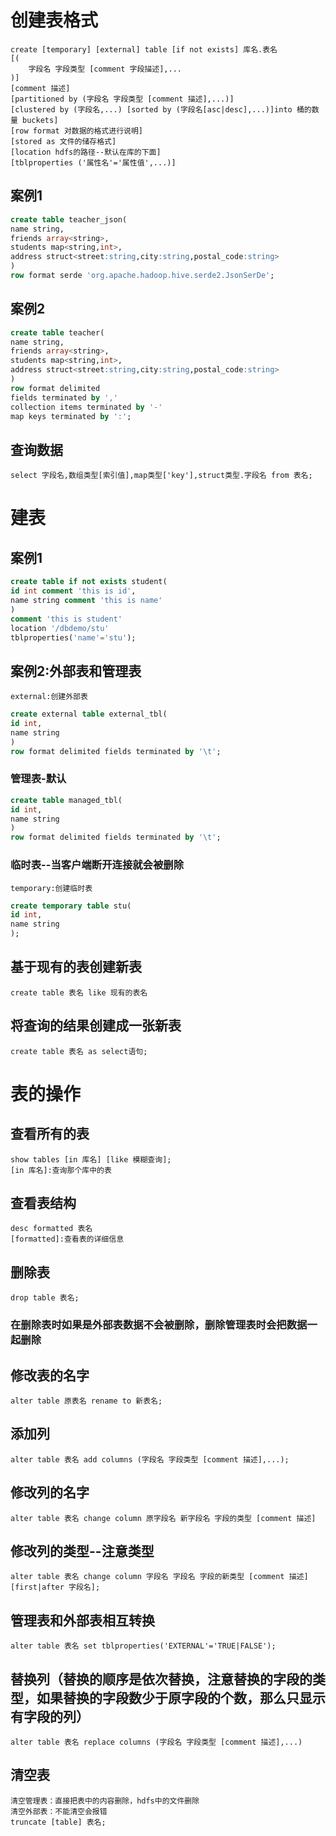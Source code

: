 # 创建表格式
    create [temporary] [external] table [if not exists] 库名.表名
    [(
        字段名 字段类型 [comment 字段描述],...
    )]
    [comment 描述]
    [partitioned by (字段名 字段类型 [comment 描述],...)]
    [clustered by (字段名,...) [sorted by (字段名[asc|desc],...)]into 桶的数量 buckets]
    [row format 对数据的格式进行说明]
    [stored as 文件的储存格式]
    [location hdfs的路径--默认在库的下面]
    [tblproperties ('属性名'='属性值',...)]
## 案例1
```sql 
create table teacher_json(
name string,
friends array<string>,
students map<string,int>,
address struct<street:string,city:string,postal_code:string>
)
row format serde 'org.apache.hadoop.hive.serde2.JsonSerDe';
```
## 案例2
```sql
create table teacher(
name string,
friends array<string>,
students map<string,int>,
address struct<street:string,city:string,postal_code:string>
)
row format delimited
fields terminated by ','
collection items terminated by '-'
map keys terminated by ':';
```
## 查询数据
    select 字段名,数组类型[索引值],map类型['key'],struct类型.字段名 from 表名;
# 建表
## 案例1
```sql
create table if not exists student(
id int comment 'this is id',
name string comment 'this is name'
)
comment 'this is student'
location '/dbdemo/stu'
tblproperties('name'='stu');
```
## 案例2:外部表和管理表
    external:创建外部表
```sql
create external table external_tbl(
id int,
name string
)
row format delimited fields terminated by '\t';
```
### 管理表-默认
```sql
create table managed_tbl(
id int,
name string
)
row format delimited fields terminated by '\t';
```
### 临时表--当客户端断开连接就会被删除
    temporary:创建临时表
```sql
create temporary table stu(
id int,
name string
);
```
## 基于现有的表创建新表
    create table 表名 like 现有的表名
## 将查询的结果创建成一张新表
    create table 表名 as select语句;


# 表的操作
## 查看所有的表
    show tables [in 库名] [like 模糊查询];
    [in 库名]:查询那个库中的表

## 查看表结构
    desc formatted 表名
    [formatted]:查看表的详细信息
## 删除表
    drop table 表名;

### 在删除表时如果是外部表数据不会被删除，删除管理表时会把数据一起删除
## 修改表的名字
    alter table 原表名 rename to 新表名;
## 添加列
    alter table 表名 add columns (字段名 字段类型 [comment 描述],...);
## 修改列的名字
    alter table 表名 change column 原字段名 新字段名 字段的类型 [comment 描述]
## 修改列的类型--注意类型
    alter table 表名 change column 字段名 字段名 字段的新类型 [comment 描述] [first|after 字段名];
## 管理表和外部表相互转换
    alter table 表名 set tblproperties('EXTERNAL'='TRUE|FALSE');
## 替换列（替换的顺序是依次替换，注意替换的字段的类型，如果替换的字段数少于原字段的个数，那么只显示有字段的列）
    alter table 表名 replace columns (字段名 字段类型 [comment 描述],...)

## 清空表
    清空管理表：直接把表中的内容删除，hdfs中的文件删除
    清空外部表：不能清空会报错
    truncate [table] 表名;



